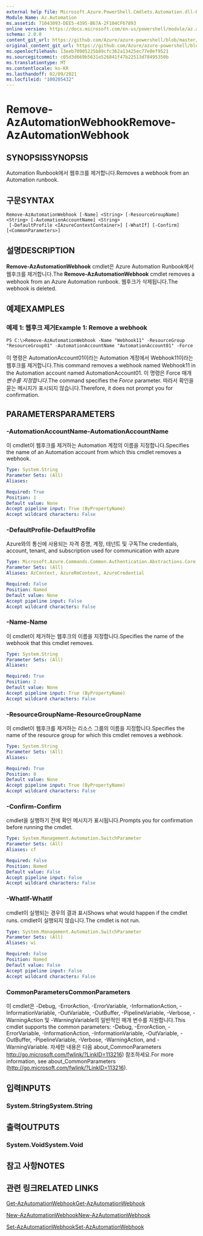 ```yaml
---
external help file: Microsoft.Azure.PowerShell.Cmdlets.Automation.dll-Help.xml
Module Name: Az.Automation
ms.assetid: 71043093-DEE5-4395-B67A-2F104CF67893
online version: https://docs.microsoft.com/en-us/powershell/module/az.automation/remove-azautomationwebhook
schema: 2.0.0
content_git_url: https://github.com/Azure/azure-powershell/blob/master/src/Automation/Automation/help/Remove-AzAutomationWebhook.md
original_content_git_url: https://github.com/Azure/azure-powershell/blob/master/src/Automation/Automation/help/Remove-AzAutomationWebhook.md
ms.openlocfilehash: 13eeb70905225b89cfc362a13425ec77e0ef9521
ms.sourcegitcommit: c05d3d669b5631e526841f47b22513d78495350b
ms.translationtype: MT
ms.contentlocale: ko-KR
ms.lasthandoff: 02/09/2021
ms.locfileid: "100205432"
---
```

# <span data-ttu-id="631f0-101">Remove-AzAutomationWebhook</span><span class="sxs-lookup"><span data-stu-id="631f0-101">Remove-AzAutomationWebhook</span></span>

## <span data-ttu-id="631f0-102">SYNOPSIS</span><span class="sxs-lookup"><span data-stu-id="631f0-102">SYNOPSIS</span></span>
<span data-ttu-id="631f0-103">Automation Runbook에서 웹후크를 제거합니다.</span><span class="sxs-lookup"><span data-stu-id="631f0-103">Removes a webhook from an Automation runbook.</span></span>

## <span data-ttu-id="631f0-104">구문</span><span class="sxs-lookup"><span data-stu-id="631f0-104">SYNTAX</span></span>

```
Remove-AzAutomationWebhook [-Name] <String> [-ResourceGroupName] <String> [-AutomationAccountName] <String>
 [-DefaultProfile <IAzureContextContainer>] [-WhatIf] [-Confirm] [<CommonParameters>]
```

## <span data-ttu-id="631f0-105">설명</span><span class="sxs-lookup"><span data-stu-id="631f0-105">DESCRIPTION</span></span>
<span data-ttu-id="631f0-106">**Remove-AzAutomationWebhook** cmdlet은 Azure Automation Runbook에서 웹후크를 제거합니다.</span><span class="sxs-lookup"><span data-stu-id="631f0-106">The **Remove-AzAutomationWebhook** cmdlet removes a webhook from an Azure Automation runbook.</span></span>
<span data-ttu-id="631f0-107">웹후크가 삭제됩니다.</span><span class="sxs-lookup"><span data-stu-id="631f0-107">The webhook is deleted.</span></span>

## <span data-ttu-id="631f0-108">예제</span><span class="sxs-lookup"><span data-stu-id="631f0-108">EXAMPLES</span></span>

### <span data-ttu-id="631f0-109">예제 1: 웹후크 제거</span><span class="sxs-lookup"><span data-stu-id="631f0-109">Example 1: Remove a webhook</span></span>
```
PS C:\>Remove-AzAutomationWebhook -Name "Webhook11" -ResourceGroup "ResourceGroup01" -AutomationAccountName "AutomationAccount01" -Force
```

<span data-ttu-id="631f0-110">이 명령은 AutomationAccount01이라는 Automation 계정에서 Webhook11이라는 웹후크를 제거합니다.</span><span class="sxs-lookup"><span data-stu-id="631f0-110">This command removes a webhook named Webhook11 in the Automation account named AutomationAccount01.</span></span>
<span data-ttu-id="631f0-111">이 명령은 Force 매개 *변수를 지정합니다.*</span><span class="sxs-lookup"><span data-stu-id="631f0-111">The command specifies the *Force* parameter.</span></span>
<span data-ttu-id="631f0-112">따라서 확인을 묻는 메시지가 표시되지 않습니다.</span><span class="sxs-lookup"><span data-stu-id="631f0-112">Therefore, it does not prompt you for confirmation.</span></span>

## <span data-ttu-id="631f0-113">PARAMETERS</span><span class="sxs-lookup"><span data-stu-id="631f0-113">PARAMETERS</span></span>

### <span data-ttu-id="631f0-114">-AutomationAccountName</span><span class="sxs-lookup"><span data-stu-id="631f0-114">-AutomationAccountName</span></span>
<span data-ttu-id="631f0-115">이 cmdlet이 웹후크를 제거하는 Automation 계정의 이름을 지정합니다.</span><span class="sxs-lookup"><span data-stu-id="631f0-115">Specifies the name of an Automation account from which this cmdlet removes a webhook.</span></span>

```yaml
Type: System.String
Parameter Sets: (All)
Aliases:

Required: True
Position: 1
Default value: None
Accept pipeline input: True (ByPropertyName)
Accept wildcard characters: False
```

### <span data-ttu-id="631f0-116">-DefaultProfile</span><span class="sxs-lookup"><span data-stu-id="631f0-116">-DefaultProfile</span></span>
<span data-ttu-id="631f0-117">Azure와의 통신에 사용되는 자격 증명, 계정, 테넌트 및 구독</span><span class="sxs-lookup"><span data-stu-id="631f0-117">The credentials, account, tenant, and subscription used for communication with azure</span></span>

```yaml
Type: Microsoft.Azure.Commands.Common.Authentication.Abstractions.Core.IAzureContextContainer
Parameter Sets: (All)
Aliases: AzContext, AzureRmContext, AzureCredential

Required: False
Position: Named
Default value: None
Accept pipeline input: False
Accept wildcard characters: False
```

### <span data-ttu-id="631f0-118">-Name</span><span class="sxs-lookup"><span data-stu-id="631f0-118">-Name</span></span>
<span data-ttu-id="631f0-119">이 cmdlet이 제거하는 웹후크의 이름을 지정합니다.</span><span class="sxs-lookup"><span data-stu-id="631f0-119">Specifies the name of the webhook that this cmdlet removes.</span></span>

```yaml
Type: System.String
Parameter Sets: (All)
Aliases:

Required: True
Position: 2
Default value: None
Accept pipeline input: True (ByPropertyName)
Accept wildcard characters: False
```

### <span data-ttu-id="631f0-120">-ResourceGroupName</span><span class="sxs-lookup"><span data-stu-id="631f0-120">-ResourceGroupName</span></span>
<span data-ttu-id="631f0-121">이 cmdlet이 웹후크를 제거하는 리소스 그룹의 이름을 지정합니다.</span><span class="sxs-lookup"><span data-stu-id="631f0-121">Specifies the name of the resource group for which this cmdlet removes a webhook.</span></span>

```yaml
Type: System.String
Parameter Sets: (All)
Aliases:

Required: True
Position: 0
Default value: None
Accept pipeline input: True (ByPropertyName)
Accept wildcard characters: False
```

### <span data-ttu-id="631f0-122">-Confirm</span><span class="sxs-lookup"><span data-stu-id="631f0-122">-Confirm</span></span>
<span data-ttu-id="631f0-123">cmdlet을 실행하기 전에 확인 메시지가 표시됩니다.</span><span class="sxs-lookup"><span data-stu-id="631f0-123">Prompts you for confirmation before running the cmdlet.</span></span>

```yaml
Type: System.Management.Automation.SwitchParameter
Parameter Sets: (All)
Aliases: cf

Required: False
Position: Named
Default value: False
Accept pipeline input: False
Accept wildcard characters: False
```

### <span data-ttu-id="631f0-124">-WhatIf</span><span class="sxs-lookup"><span data-stu-id="631f0-124">-WhatIf</span></span>
<span data-ttu-id="631f0-125">cmdlet이 실행되는 경우의 결과 표시</span><span class="sxs-lookup"><span data-stu-id="631f0-125">Shows what would happen if the cmdlet runs.</span></span>
<span data-ttu-id="631f0-126">cmdlet이 실행되지 않습니다.</span><span class="sxs-lookup"><span data-stu-id="631f0-126">The cmdlet is not run.</span></span>

```yaml
Type: System.Management.Automation.SwitchParameter
Parameter Sets: (All)
Aliases: wi

Required: False
Position: Named
Default value: False
Accept pipeline input: False
Accept wildcard characters: False
```

### <span data-ttu-id="631f0-127">CommonParameters</span><span class="sxs-lookup"><span data-stu-id="631f0-127">CommonParameters</span></span>
<span data-ttu-id="631f0-128">이 cmdlet은 -Debug, -ErrorAction, -ErrorVariable, -InformationAction, -InformationVariable, -OutVariable, -OutBuffer, -PipelineVariable, -Verbose, -WarningAction 및 -WarningVariable의 일반적인 매개 변수를 지원합니다.</span><span class="sxs-lookup"><span data-stu-id="631f0-128">This cmdlet supports the common parameters: -Debug, -ErrorAction, -ErrorVariable, -InformationAction, -InformationVariable, -OutVariable, -OutBuffer, -PipelineVariable, -Verbose, -WarningAction, and -WarningVariable.</span></span> <span data-ttu-id="631f0-129">자세한 내용은 다음 about_CommonParameters http://go.microsoft.com/fwlink/?LinkID=113216) 참조하세요.</span><span class="sxs-lookup"><span data-stu-id="631f0-129">For more information, see about_CommonParameters (http://go.microsoft.com/fwlink/?LinkID=113216).</span></span>

## <span data-ttu-id="631f0-130">입력</span><span class="sxs-lookup"><span data-stu-id="631f0-130">INPUTS</span></span>

### <span data-ttu-id="631f0-131">System.String</span><span class="sxs-lookup"><span data-stu-id="631f0-131">System.String</span></span>

## <span data-ttu-id="631f0-132">출력</span><span class="sxs-lookup"><span data-stu-id="631f0-132">OUTPUTS</span></span>

### <span data-ttu-id="631f0-133">System.Void</span><span class="sxs-lookup"><span data-stu-id="631f0-133">System.Void</span></span>

## <span data-ttu-id="631f0-134">참고 사항</span><span class="sxs-lookup"><span data-stu-id="631f0-134">NOTES</span></span>

## <span data-ttu-id="631f0-135">관련 링크</span><span class="sxs-lookup"><span data-stu-id="631f0-135">RELATED LINKS</span></span>

[<span data-ttu-id="631f0-136">Get-AzAutomationWebhook</span><span class="sxs-lookup"><span data-stu-id="631f0-136">Get-AzAutomationWebhook</span></span>](./Get-AzAutomationWebhook.md)

[<span data-ttu-id="631f0-137">New-AzAutomationWebhook</span><span class="sxs-lookup"><span data-stu-id="631f0-137">New-AzAutomationWebhook</span></span>](./New-AzAutomationWebhook.md)

[<span data-ttu-id="631f0-138">Set-AzAutomationWebhook</span><span class="sxs-lookup"><span data-stu-id="631f0-138">Set-AzAutomationWebhook</span></span>](./Set-AzAutomationWebhook.md)


